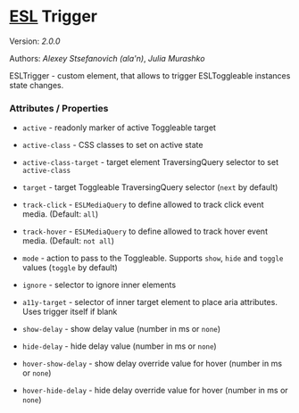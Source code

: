 # [ESL](../../../README.md) Trigger

Version: *2.0.0*

Authors: *Alexey Stsefanovich (ala'n)*, *Julia Murashko*

ESLTrigger - custom element, that allows to trigger ESLToggleable instances state changes.

### Attributes / Properties

- `active` - readonly marker of active Toggleable target

- `active-class` - CSS classes to set on active state

- `active-class-target` - target element TraversingQuery selector to set `active-class`

- `target` - target Toggleable TraversingQuery selector (`next` by default)

- `track-click` - `ESLMediaQuery` to define allowed to track click event media. (Default: `all`)
  
- `track-hover` - `ESLMediaQuery` to define allowed to track hover event media. (Default: `not all`)

- `mode` - action to pass to the Toggleable. Supports `show`, `hide` and `toggle` values (`toggle` by default)

- `ignore` - selector to ignore inner elements

- `a11y-target` - selector of inner target element to place aria attributes. Uses trigger itself if blank

- `show-delay` - show delay value (number in ms or `none`)

- `hide-delay` - hide delay value (number in ms or `none`)

- `hover-show-delay` - show delay override value for hover (number in ms or `none`)

- `hover-hide-delay` - hide delay override value for hover (number in ms or `none`)
